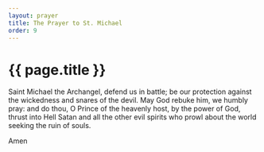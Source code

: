 ```yaml
---
layout: prayer
title: The Prayer to St. Michael
order: 9
---
```

# {{ page.title }}

Saint Michael the Archangel, defend us in battle; be our protection against the
wickedness and snares of the devil. May God rebuke him, we humbly pray: and do
thou, O Prince of the heavenly host, by the power of God, thrust into Hell Satan
and all the other evil spirits who prowl about the world seeking the ruin of
souls.

Amen

